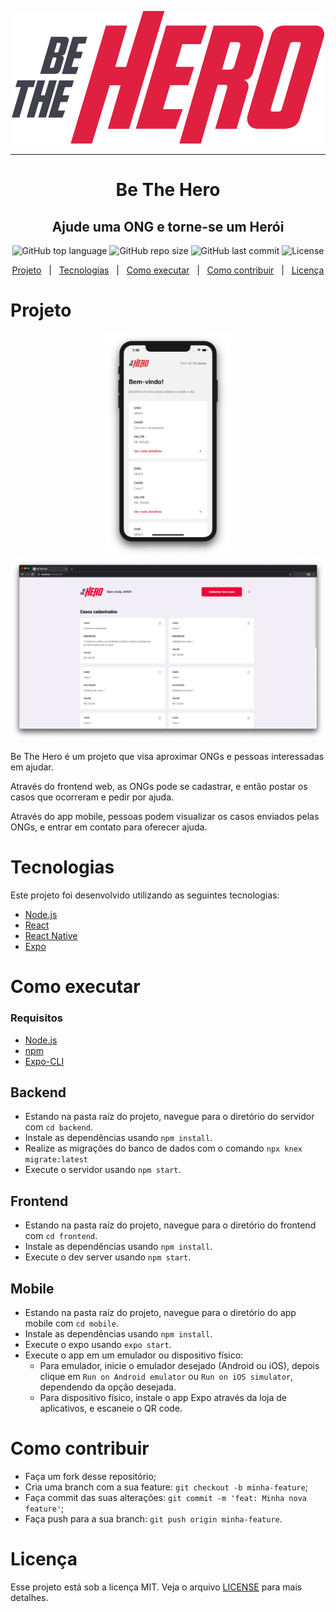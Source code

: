 <p align="center">
  <img src="./.github/logo.svg" />
</p>

---

<h1 align="center">
Be The Hero
</h1>

<h2 align="center">
  Ajude uma ONG e torne-se um Herói
</h2>

<p align="center">
  <img alt="GitHub top language" src="https://img.shields.io/github/languages/top/SkyLkr/be-the-hero">
  <img alt="GitHub repo size" src="https://img.shields.io/github/repo-size/SkyLkr/be-the-hero">
  <img alt="GitHub last commit" src="https://img.shields.io/github/last-commit/SkyLkr/be-the-hero">
  <img alt="License" src="https://img.shields.io/github/license/SkyLkr/be-the-hero">
</p>

<p align="center">
  <a href="#projeto">Projeto</a>
  &nbsp;&nbsp;|&nbsp;&nbsp;
  <a href="#tecnologias">Tecnologias</a>
  &nbsp;&nbsp;|&nbsp;&nbsp;
  <a href="#como-executar">Como executar</a>
  &nbsp;&nbsp;|&nbsp;&nbsp;
  <a href="#como-contribuir">Como contribuir</a>
  &nbsp;&nbsp;|&nbsp;&nbsp;
  <a href="#licença">Licença</a>
</p>

# Projeto

<p align="center">
  <img width="200" src="./.github/mobile-screenshot.png" />
  <img width="600" src="./.github/frontend-screenshot.png" />
</p>

Be The Hero é um projeto que visa aproximar ONGs e pessoas interessadas em ajudar.

Através do frontend web, as ONGs pode se cadastrar, e então postar os casos que ocorreram e pedir por ajuda.

Através do app mobile, pessoas podem visualizar os casos enviados pelas ONGs, e entrar em contato para oferecer ajuda.

# Tecnologias

Este projeto foi desenvolvido utilizando as seguintes tecnologias:

- [Node.js](https://nodejs.org/)
- [React](https://reactjs.org)
- [React Native](https://reactnative.dev)
- [Expo](https://expo.io)

# Como executar

### Requisitos

- [Node.js](https://nodejs.org/)
- [npm](https://npmjs.com/)
- [Expo-CLI](https://expo.io)

## Backend

- Estando na pasta raíz do projeto, navegue para o diretório do servidor com `cd backend`.
- Instale as dependências usando `npm install`.
- Realize as migrações do banco de dados com o comando `npx knex migrate:latest`
- Execute o servidor usando `npm start`.

## Frontend

- Estando na pasta raíz do projeto, navegue para o diretório do frontend com `cd frontend`.
- Instale as dependências usando `npm install`.
- Execute o dev server usando `npm start`.

## Mobile

- Estando na pasta raíz do projeto, navegue para o diretório do app mobile com `cd mobile`.
- Instale as dependências usando `npm install`.
- Execute o expo usando `expo start`.
- Execute o app em um emulador ou dispositivo físico:
  - Para emulador, inicie o emulador desejado (Android ou iOS), depois clique em `Run on Android emulator` ou `Run on iOS simulator`, dependendo da opção desejada.
  - Para dispositivo físico, instale o app Expo através da loja de aplicativos, e escaneie o QR code.

# Como contribuir

- Faça um fork desse repositório;
- Cria uma branch com a sua feature: `git checkout -b minha-feature`;
- Faça commit das suas alterações: `git commit -m 'feat: Minha nova feature'`;
- Faça push para a sua branch: `git push origin minha-feature`.

# Licença

Esse projeto está sob a licença MIT. Veja o arquivo [LICENSE](LICENSE.md) para mais detalhes.
